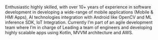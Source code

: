Enthusiastic highly skilled, with over 10+ years of experience in software development in developing a wide-range of mobile applications (Mobile & HMI Apps), AI technologies integration with Android like OpenCV and ML inference SDK, IoT Integration.
Currently I’m part of an agile development team where I’m in charge of Leading a team of engineers and developing highly scalable apps using Kotlin, MVVM architecture and AWS.





